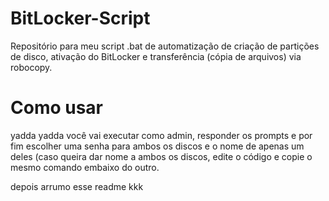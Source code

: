 # BitLocker-Script
Repositório para meu script .bat de automatização de criação de partições de disco, ativação do BitLocker e transferência (cópia de arquivos) via robocopy.

# Como usar
yadda yadda você vai executar como admin, responder os prompts e por fim escolher uma senha para ambos os discos e o nome de apenas um deles (caso queira dar nome a ambos os discos, edite o código e copie o mesmo comando embaixo do outro.

depois arrumo esse readme kkk
